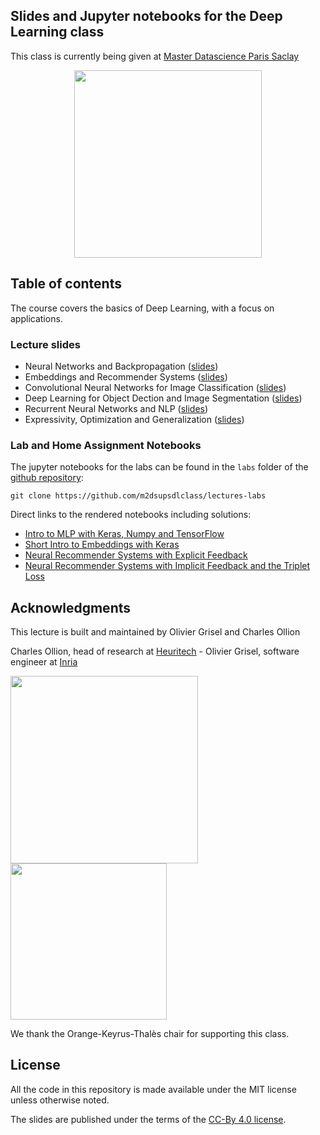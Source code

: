 ## Slides and Jupyter notebooks for the Deep Learning class

This class is currently being given at [Master Datascience Paris
Saclay](http://datascience-x-master-paris-saclay.fr)

<p style="text-align: center">
<a href="http://datascience-x-master-paris-saclay.fr/"><img
  src="slides/04_conv_nets_2/images/Logo_Master_Datascience.png" width="300"/></a>
</p>

## Table of contents

The course covers the basics of Deep Learning, with a focus on applications.

### Lecture slides

  - Neural Networks and Backpropagation ([slides](https://m2dsupsdlclass.github.io/lectures-labs/slides/01_intro_to_deep_learning/index.html))
  - Embeddings and Recommender Systems ([slides](https://m2dsupsdlclass.github.io/lectures-labs/slides/02_recommender_systems/index.html))
  - Convolutional Neural Networks for Image Classification ([slides](https://m2dsupsdlclass.github.io/lectures-labs/slides/03_conv_nets/index.html))
  - Deep Learning for Object Dection and Image Segmentation ([slides](https://m2dsupsdlclass.github.io/lectures-labs/slides/04_conv_nets_2/index.html))
  - Recurrent Neural Networks and NLP ([slides](https://m2dsupsdlclass.github.io/lectures-labs/slides/05_deep_nlp/index.html))
  - Expressivity, Optimization and Generalization ([slides](https://m2dsupsdlclass.github.io/lectures-labs/slides/06_expressivity_optimization_generalization/index.html))

### Lab and Home Assignment Notebooks

The jupyter notebooks for the labs can be found in the `labs` folder of
the [github repository](https://github.com/m2dsupsdlclass/lectures-labs/):

    git clone https://github.com/m2dsupsdlclass/lectures-labs

Direct links to the rendered notebooks including solutions:

  - [Intro to MLP with Keras, Numpy and TensorFlow](https://github.com/m2dsupsdlclass/lectures-labs/blob/master/labs/01_backprop/Intro_MLP_keras_numpy_tensorflow_rendered.ipynb)
  - [Short Intro to Embeddings with Keras](https://github.com/m2dsupsdlclass/lectures-labs/blob/master/labs/02_neural_recsys/Short_Intro_to_Embeddings_with_Keras_rendered.ipynb)
  - [Neural Recommender Systems with Explicit Feedback](https://github.com/m2dsupsdlclass/lectures-labs/blob/master/labs/02_neural_recsys/Explicit_Feedback_Neural_Recommender_System_rendered.ipynb)
  - [Neural Recommender Systems with Implicit Feedback and the Triplet Loss](https://github.com/m2dsupsdlclass/lectures-labs/blob/master/labs/02_neural_recsys/Implicit_Feedback_Recsys_with_the_triplet_loss_rendered.ipynb)


## Acknowledgments

This lecture is built and maintained by Olivier Grisel and Charles Ollion

Charles Ollion, head of research at [Heuritech](www.heuritech.com) -
Olivier Grisel, software engineer at
[Inria](https://team.inria.fr/parietal/en)

<a href="http://www.heuritech.com"><img src="slides/04_conv_nets_2/images/logo heuritech v2.png"
width="300"/></a> <a href="https://team.inria.fr/parietal/en"><img
src="slides/04_conv_nets_2/images/inria-logo.png" width="250"/></a>

We thank the  Orange-Keyrus-Thalès chair for supporting this class.

## License

All the code in this repository is made available under the MIT license
unless otherwise noted.

The slides are published under the terms of the [CC-By 4.0
license](https://creativecommons.org/licenses/by/4.0/).
